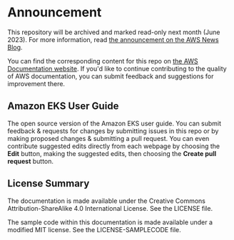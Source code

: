 # Announcement

This repository will be archived and marked read-only next month (June 2023). For more information, read [the announcement on the AWS News Blog](https://aws.amazon.com/blogs/aws/retiring-the-aws-documentation-on-github/).

You can find the corresponding content for this repo on [the AWS Documentation website](https://docs.aws.amazon.com/eks/latest/userguide). If you'd like to continue contributing to the quality of AWS documentation, you can submit feedback and suggestions for improvement there.

## Amazon EKS User Guide

The open source version of the Amazon EKS user guide. You can submit feedback & requests for changes by submitting issues in this repo or by making proposed changes & submitting a pull request. You can even contribute suggested edits directly from each webpage by choosing the **Edit** button, making the suggested edits, then choosing the **Create pull request** button.

## License Summary

The documentation is made available under the Creative Commons Attribution-ShareAlike 4.0 International License. See the LICENSE file.

The sample code within this documentation is made available under a modified MIT license. See the LICENSE-SAMPLECODE file.

